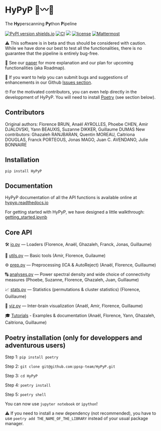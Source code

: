 # HyPyP 🐍〰️🐍

The **Hy**perscanning **Py**thon **P**ipeline

[![PyPI version shields.io](https://img.shields.io/pypi/v/hypyp.svg)](https://pypi.org/project/HyPyP/) [![CI](https://github.com/ppsp-team/HyPyP/actions/workflows/Build.yml/badge.svg)](https://github.com/ppsp-team/HyPyP/actions/workflows/Build.yml) <a href="https://hypyp.readthedocs.io"><img src="https://readthedocs.org/projects/hypyp/badge/?version=latest"></a> [![license](https://img.shields.io/badge/License-BSD%203--Clause-blue.svg)](https://opensource.org/licenses/BSD-3-Clause) [![Mattermost](https://img.shields.io/discord/1065810348944408616?color=blue)](https://discord.gg/zYzjeGj7D6)

⚠️ This software is in beta and thus should be considered with caution. While we have done our best to test all the functionalities, there is no guarantee that the pipeline is entirely bug-free. 

📖 See our [paper](https://academic.oup.com/scan/advance-article/doi/10.1093/scan/nsaa141/5919711) for more explanation and our plan for upcoming functionalities (aka Roadmap).

🤝 If you want to help you can submit bugs and suggestions of enhancements in our Github [Issues section](https://github.com/ppsp-team/HyPyP/issues).

🤓 For the motivated contributors, you can even help directly in the developpment of HyPyP. You will need to install [Poetry](https://python-poetry.org/) (see section below).

## Contributors
Original authors: Florence BRUN, Anaël AYROLLES, Phoebe CHEN, Amir DJALOVSKI, Yann BEAUXIS, Suzanne DIKKER, Guillaume DUMAS
New contributors: Ghazaleh RANJBARAN, Quentin MOREAU, Caitriona DOUGLAS, Franck PORTEOUS, Jonas MAGO, Juan C. AVENDANO, Julie BONNAIRE

## Installation

```
pip install HyPyP
```

## Documentation

HyPyP documentation of all the API functions is available online at [hypyp.readthedocs.io](https://hypyp.readthedocs.io/)

For getting started with HyPyP, we have designed a little walkthrough: [getting_started.ipynb](https://github.com/ppsp-team/HyPyP/blob/master/tutorial/getting_started.ipynb)

## Core API

🛠 [io.py](https://github.com/ppsp-team/HyPyP/blob/master/hypyp/io.py) — Loaders (Florence, Anaël, Ghazaleh, Franck, Jonas, Guillaume)

🧰 [utils.py](https://github.com/ppsp-team/HyPyP/blob/master/hypyp/utils.py) — Basic tools (Amir, Florence, Guilaume)

⚙️ [prep.py](https://github.com/ppsp-team/HyPyP/blob/master/hypyp/prep.py) — Preprocessing (ICA & AutoReject) (Anaël, Florence, Guillaume)

🔠 [analyses.py](https://github.com/ppsp-team/HyPyP/blob/master/hypyp/analyses.py) — Power spectral density and wide choice of connectivity measures (Phoebe, Suzanne, Florence, Ghazaleh, Juan, Guillaume)

📈 [stats.py](https://github.com/ppsp-team/HyPyP/blob/master/hypyp/stats.py) — Statistics (permutations & cluster statistics) (Florence, Guillaume)

🧠 [viz.py](https://github.com/ppsp-team/HyPyP/blob/master/hypyp/viz.py) — Inter-brain visualization (Anaël, Amir, Florence, Guillaume)

🎓 [Tutorials](https://github.com/ppsp-team/HyPyP/tree/master/tutorial) - Examples & documentation (Anaël, Florence, Yann, Ghazaleh, Caitriona, Guillaume)

## Poetry installation (only for developpers and adventurous users)

Step 1: ```pip install poetry```

Step 2: ```git clone git@github.com:ppsp-team/HyPyP.git```

Step 3: ```cd HyPyP```

Step 4: ```poetry install```

Step 5: ```poetry shell```

You can now use ```jupyter notebook``` or ```ipython```!

⚠️ If you need to install a new dependency (not recommended), you have to use `poetry add THE_NAME_OF_THE_LIBRARY` instead of your usual package manager.
